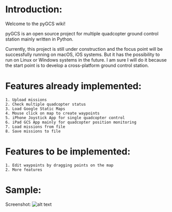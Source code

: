 # Introduction:
Welcome to the pyGCS wiki!

pyGCS is an open source project for multiple quadcopter ground control station mainly written in Python.

Currently, this project is still under construction and the focus point will be successfully running on macOS, iOS systems. But it has the possibility to run on Linux or Windows systems in the future. I am sure I will do it because the start point is to develop a cross-platform ground control station.

# Features already implemented:
    1. Upload missions
    2. Check multiple quadcopter status
    3. Load Google Static Maps
    4. Mouse click on map to create waypoints
    5. iPhone Joystick App for single quadcopter control
    6. iPad GCS App mainly for quadcopter position monitoring
    7. Load missions from file
    8. Save missions to file

# Features to be implemented:
    1. Edit waypoints by dragging points on the map
    2. More features

# Sample:
Screenshot: 
![alt text](https://github.com/liutairan/pyGCS/blob/dev/dev/Sample-Figures/Snip20170228_7.png "Sample image")
